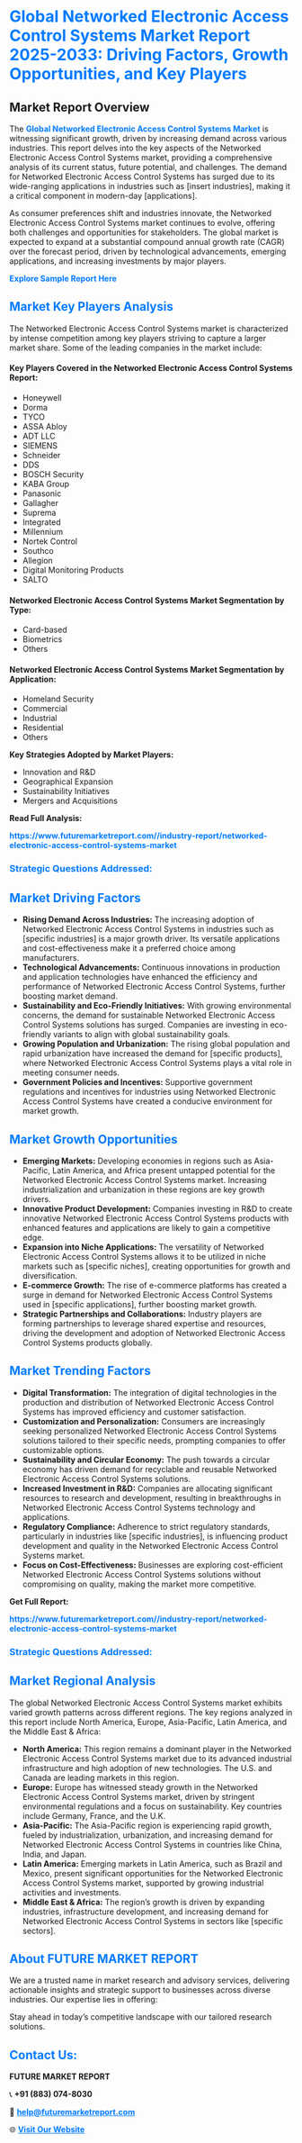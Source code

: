 <h1 style="color: #007BFF;">Global Networked Electronic Access Control Systems Market Report 2025-2033: Driving Factors, Growth Opportunities, and Key Players</h1>

<section id="overview">
<h2>Market Report Overview</h2>
<p>The <a href="https://www.futuremarketreport.com//industry-report/networked-electronic-access-control-systems-market" style="color: #007BFF; text-decoration: none;"><strong>Global Networked Electronic Access Control Systems Market</strong></a> is witnessing significant growth, driven by increasing demand across various industries. This report delves into the key aspects of the Networked Electronic Access Control Systems market, providing a comprehensive analysis of its current status, future potential, and challenges. The demand for Networked Electronic Access Control Systems has surged due to its wide-ranging applications in industries such as [insert industries], making it a critical component in modern-day [applications].</p>
<p>As consumer preferences shift and industries innovate, the Networked Electronic Access Control Systems market continues to evolve, offering both challenges and opportunities for stakeholders. The global market is expected to expand at a substantial compound annual growth rate (CAGR) over the forecast period, driven by technological advancements, emerging applications, and increasing investments by major players.</p>
</section>

<section id="overview">
<p><a href="https://www.futuremarketreport.com//request-sample/reportId=76654" style="color: #007BFF; text-decoration: none;"><strong>Explore Sample Report Here</strong></a></p>
</section>

<section id="key-players">
<h2 style="color: #007BFF;">Market Key Players Analysis</h2>
<p>The Networked Electronic Access Control Systems market is characterized by intense competition among key players striving to capture a larger market share. Some of the leading companies in the market include:</p>
<h4>Key Players Covered in the Networked Electronic Access Control Systems Report:</h4>
<ul><li>Honeywell</li><li>Dorma</li><li>TYCO</li><li>ASSA Abloy</li><li>ADT LLC</li><li>SIEMENS</li><li>Schneider</li><li>DDS</li><li>BOSCH Security</li><li>KABA Group</li><li>Panasonic</li><li>Gallagher</li><li>Suprema</li><li>Integrated</li><li>Millennium</li><li>Nortek Control</li><li>Southco</li><li>Allegion</li><li>Digital Monitoring Products</li><li>SALTO</li></ul>
<h4>Networked Electronic Access Control Systems Market Segmentation by Type:</h4>
<ul><li>Card-based</li><li>Biometrics</li><li>Others</li></ul>

<h4>Networked Electronic Access Control Systems Market Segmentation by Application:</h4>
<ul><li>Homeland Security</li><li>Commercial</li><li>Industrial</li><li>Residential</li><li>Others</li></ul>
<p><strong>Key Strategies Adopted by Market Players:</strong></p>
<ul>
<li>Innovation and R&D</li>
<li>Geographical Expansion</li>
<li>Sustainability Initiatives</li>
<li>Mergers and Acquisitions</li>
</ul>
</section>

<section>
<p><strong>Read Full Analysis: </strong></p><a href="https://www.futuremarketreport.com//industry-report/networked-electronic-access-control-systems-market" style="color: #007BFF; text-decoration: none;"><strong>https://www.futuremarketreport.com//industry-report/networked-electronic-access-control-systems-market</strong></a>
<h3 style="color: #007BFF;">Strategic Questions Addressed:</h3>
</section>

<section id="driving-factors">
<h2 style="color: #007BFF;">Market Driving Factors</h2>
<ul>
<li><strong>Rising Demand Across Industries:</strong> The increasing adoption of Networked Electronic Access Control Systems in industries such as [specific industries] is a major growth driver. Its versatile applications and cost-effectiveness make it a preferred choice among manufacturers.</li>
<li><strong>Technological Advancements:</strong> Continuous innovations in production and application technologies have enhanced the efficiency and performance of Networked Electronic Access Control Systems, further boosting market demand.</li>
<li><strong>Sustainability and Eco-Friendly Initiatives:</strong> With growing environmental concerns, the demand for sustainable Networked Electronic Access Control Systems solutions has surged. Companies are investing in eco-friendly variants to align with global sustainability goals.</li>
<li><strong>Growing Population and Urbanization:</strong> The rising global population and rapid urbanization have increased the demand for [specific products], where Networked Electronic Access Control Systems plays a vital role in meeting consumer needs.</li>
<li><strong>Government Policies and Incentives:</strong> Supportive government regulations and incentives for industries using Networked Electronic Access Control Systems have created a conducive environment for market growth.</li>
</ul>
</section>

<section id="growth-opportunities">
<h2 style="color: #007BFF;">Market Growth Opportunities</h2>
<ul>
<li><strong>Emerging Markets:</strong> Developing economies in regions such as Asia-Pacific, Latin America, and Africa present untapped potential for the Networked Electronic Access Control Systems market. Increasing industrialization and urbanization in these regions are key growth drivers.</li>
<li><strong>Innovative Product Development:</strong> Companies investing in R&D to create innovative Networked Electronic Access Control Systems products with enhanced features and applications are likely to gain a competitive edge.</li>
<li><strong>Expansion into Niche Applications:</strong> The versatility of Networked Electronic Access Control Systems allows it to be utilized in niche markets such as [specific niches], creating opportunities for growth and diversification.</li>
<li><strong>E-commerce Growth:</strong> The rise of e-commerce platforms has created a surge in demand for Networked Electronic Access Control Systems used in [specific applications], further boosting market growth.</li>
<li><strong>Strategic Partnerships and Collaborations:</strong> Industry players are forming partnerships to leverage shared expertise and resources, driving the development and adoption of Networked Electronic Access Control Systems products globally.</li>
</ul>
</section>

<section id="trending-factors">
<h2 style="color: #007BFF;">Market Trending Factors</h2>
<ul>
<li><strong>Digital Transformation:</strong> The integration of digital technologies in the production and distribution of Networked Electronic Access Control Systems has improved efficiency and customer satisfaction.</li>
<li><strong>Customization and Personalization:</strong> Consumers are increasingly seeking personalized Networked Electronic Access Control Systems solutions tailored to their specific needs, prompting companies to offer customizable options.</li>
<li><strong>Sustainability and Circular Economy:</strong> The push towards a circular economy has driven demand for recyclable and reusable Networked Electronic Access Control Systems solutions.</li>
<li><strong>Increased Investment in R&D:</strong> Companies are allocating significant resources to research and development, resulting in breakthroughs in Networked Electronic Access Control Systems technology and applications.</li>
<li><strong>Regulatory Compliance:</strong> Adherence to strict regulatory standards, particularly in industries like [specific industries], is influencing product development and quality in the Networked Electronic Access Control Systems market.</li>
<li><strong>Focus on Cost-Effectiveness:</strong> Businesses are exploring cost-efficient Networked Electronic Access Control Systems solutions without compromising on quality, making the market more competitive.</li>
</ul>
</section>

<section>
<p><strong>Get Full Report: </strong></p><a href="https://www.futuremarketreport.com//industry-report/networked-electronic-access-control-systems-market" style="color: #007BFF; text-decoration: none;"><strong>https://www.futuremarketreport.com//industry-report/networked-electronic-access-control-systems-market</strong></a>
<h3 style="color: #007BFF;">Strategic Questions Addressed:</h3>
</section>


<section id="regional-analysis">
<h2 style="color: #007BFF;">Market Regional Analysis</h2>
<p>The global Networked Electronic Access Control Systems market exhibits varied growth patterns across different regions. The key regions analyzed in this report include North America, Europe, Asia-Pacific, Latin America, and the Middle East & Africa:</p>
<ul>
<li><strong>North America:</strong> This region remains a dominant player in the Networked Electronic Access Control Systems market due to its advanced industrial infrastructure and high adoption of new technologies. The U.S. and Canada are leading markets in this region.</li>
<li><strong>Europe:</strong> Europe has witnessed steady growth in the Networked Electronic Access Control Systems market, driven by stringent environmental regulations and a focus on sustainability. Key countries include Germany, France, and the U.K.</li>
<li><strong>Asia-Pacific:</strong> The Asia-Pacific region is experiencing rapid growth, fueled by industrialization, urbanization, and increasing demand for Networked Electronic Access Control Systems in countries like China, India, and Japan.</li>
<li><strong>Latin America:</strong> Emerging markets in Latin America, such as Brazil and Mexico, present significant opportunities for the Networked Electronic Access Control Systems market, supported by growing industrial activities and investments.</li>
<li><strong>Middle East & Africa:</strong> The region’s growth is driven by expanding industries, infrastructure development, and increasing demand for Networked Electronic Access Control Systems in sectors like [specific sectors].</li>
</ul>
</section>

<footer>
<h2 style="color: #007BFF;">About FUTURE MARKET REPORT</h2>
<p>We are a trusted name in market research and advisory services, delivering actionable insights and strategic support to businesses across diverse industries. Our expertise lies in offering:</p>

<p>Stay ahead in today’s competitive landscape with our tailored research solutions.</p>

<h2 style="color: #007BFF;">Contact Us:</h2>
<p><strong>FUTURE MARKET REPORT</strong></p>
<p>📞 <strong>+91 (883) 074-8030</strong></p>
<p>📧 <strong><a href="mailto:help@futuremarketreport.com" style="color: #007BFF;">help@futuremarketreport.com</a></strong></p>
<p>🌐 <strong><a href="https://www.futuremarketreport.com/" style="color: #007BFF;">Visit Our Website</a></strong></p>
</footer>